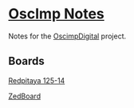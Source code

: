 # [OscImp Notes](https://mer0m.github.io/oscimp-notes)

Notes for the [OscimpDigital](https://github.com/oscimp/OscimpDigital) project.

## Boards

[Redpitaya 125-14](redpitaya_getting_started/redpitaya125-14_getting_started.md)

[ZedBoard](zedboard_getting_started/zedboard_getting_started.md)
